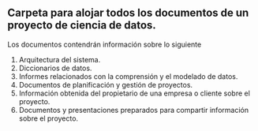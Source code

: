 ## Carpeta para alojar todos los documentos de un proyecto de ciencia de datos.
Los documentos contendrán información sobre lo siguiente

1. Arquitectura del sistema.
2. Diccionarios de datos.
3. Informes relacionados con la comprensión y el modelado de datos.
4. Documentos de planificación y gestión de proyectos.
5. Información obtenida del propietario de una empresa o cliente sobre el proyecto.
6. Documentos y presentaciones preparados para compartir información sobre el proyecto.